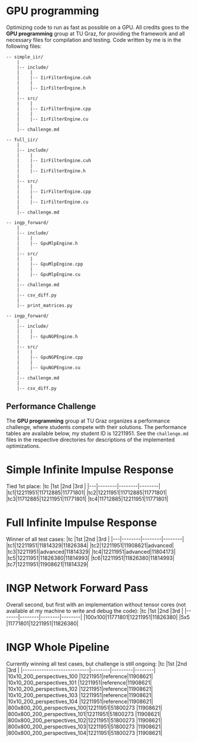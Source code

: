 # GPU programming
Optimizing code to run as fast as possible on a GPU. All credits goes to the **GPU programming** group at TU Graz, for providing the framework and all necessary files for compilation and testing. Code written by me is in the following files:
```
-- simple_iir/
    |
    |-- include/
    |    |
    |    |-- IirFilterEngine.cuh
    |    |
    |    |-- IirFilterEngine.h
    |
    |-- src/
    |    |
    |    |-- IirFilterEngine.cpp
    |    |
    |    |-- IirFilterEngine.cu
    |
    |-- challenge.md

-- full_iir/
    |
    |-- include/
    |    |
    |    |-- IirFilterEngine.cuh
    |    |
    |    |-- IirFilterEngine.h
    |
    |-- src/
    |    |
    |    |-- IirFilterEngine.cpp
    |    |
    |    |-- IirFilterEngine.cu
    |
    |-- challenge.md

-- ingp_forward/
    |
    |-- include/
    |    |
    |    |-- GpuMlpEngine.h
    |
    |-- src/
    |    |
    |    |-- GpuMlpEngine.cpp
    |    |
    |    |-- GpuMlpEngine.cu
    |
    |-- challenge.md
    |
    |-- csv_diff.py
    |
    |-- print_matrices.py

-- ingp_forward/
    |
    |-- include/
    |    |
    |    |-- GpuNGPEngine.h
    |
    |-- src/
    |    |
    |    |-- GpuNGPEngine.cpp
    |    |
    |    |-- GpuNGPEngine.cu
    |
    |-- challenge.md
    |
    |-- csv_diff.py
```

## Performance Challenge
The **GPU programming** group at TU Graz organizes a performance challenge, where students compete with their solutions. The performance tables are available below, my student ID is 12211951. See the `challenge.md` files in the respective directories for descriptions of the implemented optimizations. 

# Simple Infinite Impulse Response
Tied 1st place:
|tc |1st     |2nd     |3rd     |
|---|--------|--------|--------|
|tc1|12211951|11712885|11771801|
|tc2|12211951|11712885|11771801|
|tc3|11712885|12211951|11771801|
|tc4|11712885|12211951|11771801|

# Full Infinite Impulse Response
Winner of all test cases:
|tc |1st     |2nd     |3rd     |
|---|--------|--------|--------|
|tc1|12211951|11814329|11826384|
|tc2|12211951|11908621|advanced|
|tc3|12211951|advanced|11814329|
|tc4|12211951|advanced|11804173|
|tc5|12211951|11826380|11814993|
|tc6|12211951|11826380|11814993|
|tc7|12211951|11908621|11814329|

# INGP Network Forward Pass
Overall second, but first with an implementation without tensor cores (not available at my machine to write and debug the code):
|tc     |1st     |2nd     |3rd     |
|-------|--------|--------|--------|
|100x100|11771801|12211951|11826380|
|5x5    |11771801|12211951|11826380|

# INGP Whole Pipeline
Currently winning all test cases, but challenge is still ongoing:
|tc                          |1st     |2nd      |3rd     |
|----------------------------|--------|---------|--------|
|10x10_200_perspectives_100  |12211951|reference|11908621|
|10x10_200_perspectives_101  |12211951|reference|11908621|
|10x10_200_perspectives_102  |12211951|reference|11908621|
|10x10_200_perspectives_103  |12211951|reference|11908621|
|10x10_200_perspectives_104  |12211951|reference|11908621|
|800x800_200_perspectives_100|12211951|51800273 |11908621|
|800x800_200_perspectives_101|12211951|51800273 |11908621|
|800x800_200_perspectives_102|12211951|51800273 |11908621|
|800x800_200_perspectives_103|12211951|51800273 |11908621|
|800x800_200_perspectives_104|12211951|51800273 |11908621|
